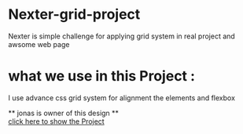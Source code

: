 # Nexter-grid-project
Nexter is simple challenge for applying grid system in real project and awsome web page
# what we use in this Project :
I use advance css grid system for alignment the elements and flexbox 

** jonas is owner of this design  **
<br/>
<a href='https://othmanekahtal.github.io/Nexter-grid-project/'>click here to show the Project </a>
